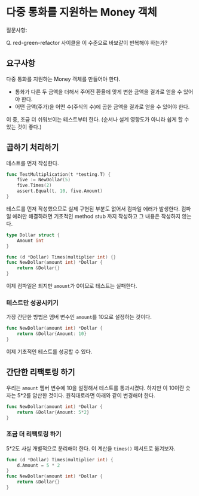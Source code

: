 # 다중 통화를 지원하는 Money 객체

질문사항:

Q. red-green-refactor 사이클을 이 수준으로 바보같이 반복해야 하는가?

## 요구사항

다중 통화를 지원하는 Money 객체를 만들어야 한다.

* 통화가 다른 두 금액을 더해서 주어진 환율에 맞게 변한 금액을 결과로 얻을 수 있어야 한다.
* 어떤 금액(주가)을 어떤 수(주식의 수)에 곱한 금액을 결과로 얻을 수 있어야 한다.

이 중, 조금 더 쉬워보이는 테스트부터 한다. (순서나 설계 영향도가 아니라 쉽게 할 수 있는 것이 좋다.)

## 곱하기 처리하기

테스트를 먼저 작성한다.

```go
func TestMultiplication(t *testing.T) {
	five := NewDollar(5)
	five.Times(2)
	assert.Equal(t, 10, five.Amount)
}

```

테스트를 먼저 작성했으므로 실제 구현된 부분도 없어서 컴파일 에러가 발생한다. 컴파일 에러만 해결하려면 기초적인 method stub 까지 작성하고 그 내용은 작성하지 않는다.

```go
type Dollar struct {
	Amount int
}

func (d *Dollar) Times(multiplier int) {}
func NewDollar(amount int) *Dollar {
	return &Dollar{}
}
```

이제 컴파일은 되지만 `amount`가 0이므로 테스트는 실패한다.

### 테스트만 성공시키기

가장 간단한 방법은 멤버 변수인 `amount`를 10으로 설정하는 것이다.

```go
func NewDollar(amount int) *Dollar {
	return &Dollar{Amount: 10}
}
```

이제 기초적인 테스트를 성공할 수 있다.

## 간단한 리팩토링 하기

우리는 `amount` 멤버 변수에 10을 설정해서 테스트를 통과시켰다. 하지만 이 10이란 숫자는 5\*2를 암산한 것이다. 원칙대로라면 아래와 같이 변경해야 한다.

```go
func NewDollar(amount int) *Dollar {
	return &Dollar{Amount: 5*2}
}
```

### 조금 더 리팩토링 하기

5\*2도 사실 개별적으로 분리해야 한다. 이 계산을 `times()` 메서드로 옮겨보자.

```go
func (d *Dollar) Times(multiplier int) {
    d.Amount = 5 * 2
}
func NewDollar(amount int) *Dollar {
    return &Dollar{}
}
```